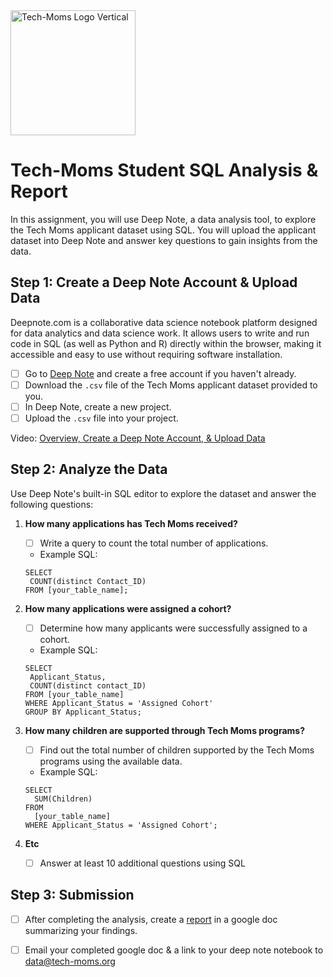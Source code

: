 <img width="200" alt="Tech-Moms Logo Vertical" src="https://github.com/user-attachments/assets/02aae052-a29d-493b-bac1-a884f84a6891">

# Tech-Moms Student SQL Analysis & Report 

In this assignment, you will use Deep Note, a data analysis tool, to explore the Tech Moms applicant dataset using SQL. You will upload the applicant dataset into Deep Note and answer key questions to gain insights from the data.

## Step 1: Create a Deep Note Account & Upload Data 

Deepnote.com is a collaborative data science notebook platform designed for data analytics and data science work. It allows users to write and run code in SQL (as well as Python and R) directly within the browser, making it accessible and easy to use without requiring software installation.

- [ ]  Go to [Deep Note](https://deepnote.com/) and create a free account if you haven't already.
- [ ] Download the `.csv` file of the Tech Moms applicant dataset provided to you.
- [ ] In Deep Note, create a new project.
- [ ] Upload the `.csv` file into your project.

Video: [Overview, Create a Deep Note Account, & Upload Data](https://www.loom.com/share/5fc400d191dd414088c900cadbc439e5?sid=80486bf3-c3b9-400d-897e-f8f82eabd741)

## Step 2: Analyze the Data
Use Deep Note's built-in SQL editor to explore the dataset and answer the following questions:

1. **How many applications has Tech Moms received?**
   - [ ]  Write a query to count the total number of applications.
   - Example SQL:
    ```
    SELECT
     COUNT(distinct Contact_ID) 
    FROM [your_table_name];
    ```

2. **How many applications were assigned a cohort?**
   - [ ] Determine how many applicants were successfully assigned to a cohort.
   - Example SQL: 
   ```
   SELECT 
    Applicant_Status, 
    COUNT(distinct contact_ID) 
   FROM [your_table_name]
   WHERE Applicant_Status = 'Assigned Cohort' 
   GROUP BY Applicant_Status;
   ```

3. **How many children are supported through Tech Moms programs?**
   - [ ] Find out the total number of children supported by the Tech Moms programs using the available data.
   - Example SQL:
   ```
   SELECT
     SUM(Children)
   FROM
     [your_table_name]
   WHERE Applicant_Status = 'Assigned Cohort';
   ```
     
4. **Etc** 
     - [ ] Answer at least 10 additional questions using SQL

## Step 3: Submission
- [ ] After completing the analysis, create a [report](https://github.com/Tech-Moms/data-analytics-course/blob/main/module_3/report.md) in a google doc summarizing your findings.
- [ ] Email your completed google doc & a link to your deep note notebook to data@tech-moms.org

  
